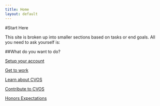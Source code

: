 ```yaml
---
title: Home
layout: default
---
```


#Start Here

This site is broken up into smaller sections based on tasks or end goals.  All you need to ask yourself is:

##What do you want to do?

[Setup your account](/start)

[Get to work](/work)

[Learn about CVOS](/learn)

[Contribute to CVOS](/contribute)

[Honors Expectations](/contribute/expectations.html)